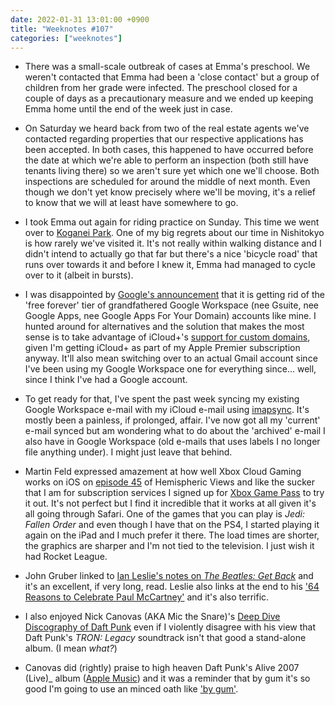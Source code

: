 ```yaml
---
date: 2022-01-31 13:01:00 +0900
title: "Weeknotes #107"
categories: ["weeknotes"]
---
```


- There was a small-scale outbreak of cases at Emma's preschool. We weren't contacted that Emma had been a 'close contact' but a group of children from her grade were infected. The preschool closed for a couple of days as a precautionary measure and we ended up keeping Emma home until the end of the week just in case.

- On Saturday we heard back from two of the real estate agents we've contacted regarding properties that our respective applications has been accepted. In both cases, this happened to have occurred before the date at which we're able to perform an inspection (both still have tenants living there) so we aren't sure yet which one we'll choose. Both inspections are scheduled for around the middle of next month. Even though we don't yet know precisely where we'll be moving, it's a relief to know that we will at least have somewhere to go.

- I took Emma out again for riding practice on Sunday. This time we went over to [Koganei Park](https://en.wikipedia.org/wiki/Koganei_Park). One of my big regrets about our time in Nishitokyo is how rarely we've visited it. It's not really within walking distance and I didn't intend to actually go that far but there's a nice 'bicycle road' that runs over towards it and before I knew it, Emma had managed to cycle over to it (albeit in bursts).

- I was disappointed by [Google's announcement](https://www.theverge.com/2022/1/19/22891509/g-suite-legacy-free-google-apps-workspace-upgrade) that it is getting rid of the 'free forever' tier of grandfathered Google Workspace (nee Gsuite, nee Google Apps, nee Google Apps For Your Domain) accounts like mine. I hunted around for alternatives and the solution that makes the most sense is to take advantage of iCloud+'s [support for custom domains](https://support.apple.com/guide/icloud/mma473945269/icloud), given I'm getting iCloud+ as part of my Apple Premier subscription anyway. It'll also mean switching over to an actual Gmail account since I've been using my Google Workspace one for everything since... well, since I think I've had a Google account.

- To get ready for that, I've spent the past week syncing my existing Google Workspace e-mail with my iCloud e-mail using [imapsync](https://imapsync.lamiral.info). It's mostly been a painless, if prolonged, affair. I've now got all my 'current' e-mail synced but am wondering what to do about the 'archived' e-mail I also have in Google Workspace (old e-mails that uses labels I no longer file anything under). I might just leave that behind.

- Martin Feld expressed amazement at how well Xbox Cloud Gaming works on iOS on [episode 45](https://listen.hemisphericviews.com/045) of Hemispheric Views and like the sucker that I am for subscription services I signed up for [Xbox Game Pass](https://www.xbox.com/en-US/xbox-game-pass) to try it out. It's not perfect but I find it incredible that it works at all given it's all going through Safari. One of the games that you can play is _Jedi: Fallen Order_ and even though I have that on the PS4, I started playing it again on the iPad and I much prefer it there. The load times are shorter, the graphics are sharper and I'm not tied to the television. I just wish it had Rocket League.

- John Gruber linked to [Ian Leslie's notes on _The Beatles: Get Back_](https://ianleslie.substack.com/p/the-banality-of-genius-notes-on-peter) and it's an excellent, if very long, read. Leslie also links at the end to his ['64 Reasons to Celebrate Paul McCartney'](https://music.apple.com/us/album/alive-2007-live-deluxe-edition/717067737) and it's also terrific.

- I also enjoyed Nick Canovas (AKA Mic the Snare)'s [Deep Dive Discography of Daft Punk](https://www.youtube.com/watch?v=vSABmblQ7Ek) even if I violently disagree with his view that Daft Punk's _TRON: Legacy_ soundtrack isn't that good a stand-alone album. (I mean _what?_)

- Canovas did (rightly) praise to high heaven Daft Punk's Alive 2007 (Live)_ album ([Apple Music](https://music.apple.com/us/album/alive-2007-live-deluxe-edition/717067737)) and it was a reminder that by gum it's so good I'm going to use an minced oath like ['by gum'](https://www.phrases.org.uk/meanings/82225.html).
